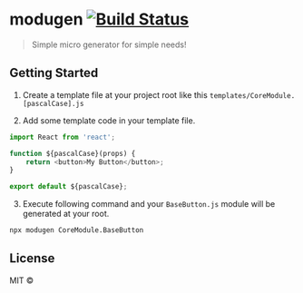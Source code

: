 # modugen [![Build Status](https://github.com/oyeharry/modugen/workflows/modugen-master/badge.svg)](https://github.com/oyeharry/modugen/actions?query=workflow%3Amodugen-master)

> Simple micro generator for simple needs!

## Getting Started

1. Create a template file at your project root like this `templates/CoreModule.[pascalCase].js`

2. Add some template code in your template file.

```javascript
import React from 'react';

function ${pascalCase}(props) {
    return <button>My Button</button>;
}

export default ${pascalCase};
```

3. Execute following command and your `BaseButton.js` module will be generated at your root.

```bash
npx modugen CoreModule.BaseButton
```

## License

MIT ©
